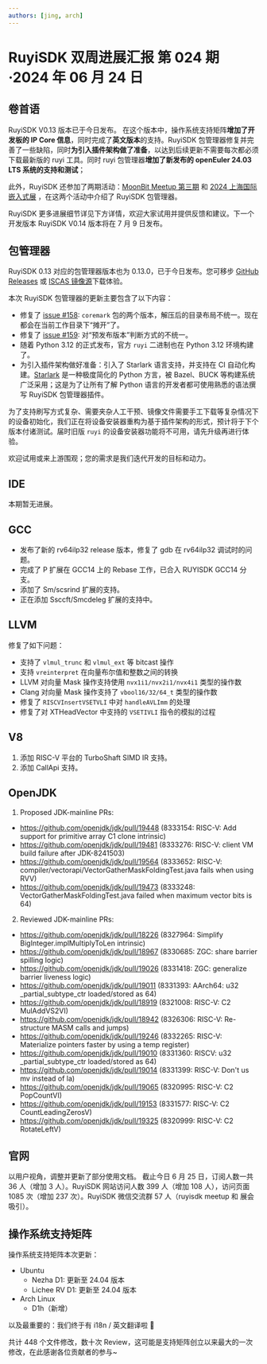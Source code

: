 ```yaml
---
authors: [jing, arch]
---
```


# RuyiSDK 双周进展汇报 第 024 期·2024 年 06 月 24 日

## 卷首语

RuyiSDK V0.13 版本已于今日发布。 在这个版本中，操作系统支持矩阵**增加了开发板的 IP Core 信息**，同时完成了**英文版本**的支持。RuyiSDK 包管理器修复并完善了一些缺陷，同时**为引入插件架构做了准备**，以达到后续更新不需要每次都必须下载最新版的 ruyi 工具。同时 ruyi 包管理器**增加了新发布的 openEuler 24.03 LTS 系统的支持和测试**；

此外，RuyiSDK 还参加了两期活动：[MoonBit Meetup 第三期](https://mp.weixin.qq.com/s/nA4fSeVAFk_whbjdC2tmig) 和 [2024 上海国际嵌入式展](https://mp.weixin.qq.com/s/4Kae99_wTPgQBPqJTwh9mg) ，在这两个活动中介绍了 RuyiSDK 包管理器。

RuyiSDK 更多进展细节详见下方详情，欢迎大家试用并提供反馈和建议。下一个开发版本 RuyiSDK V0.14 版本将在 7 月 9 日发布。

## 包管理器

RuyiSDK 0.13 对应的包管理器版本也为 0.13.0，已于今日发布。您可移步
[GitHub Releases][ruyi-0.13.0-gh] 或 [ISCAS 镜像源][ruyi-0.13.0-iscas]下载体验。

本次 RuyiSDK 包管理器的更新主要包含了以下内容：

- 修复了 [issue #158](https://github.com/ruyisdk/ruyi/issues/158): `coremark` 包的两个版本，解压后的目录布局不统一。现在都会在当前工作目录下“摊开”了。
- 修复了 [issue #159](https://github.com/ruyisdk/ruyi/issues/159): 对“预发布版本”判断方式的不统一。
- 随着 Python 3.12 的正式发布，官方 `ruyi` 二进制也在 Python 3.12 环境构建了。
- 为引入插件架构做好准备：引入了 Starlark 语言支持，并支持在 CI 自动化构建。[Starlark][Starlark]
  是一种极度简化的 Python 方言，被 Bazel、BUCK 等构建系统广泛采用；这是为了让所有了解
  Python 语言的开发者都可使用熟悉的语法撰写 RuyiSDK 包管理器插件。

为了支持刷写方式复杂、需要夹杂人工干预、镜像文件需要手工下载等复杂情况下的设备初始化，我们正在将设备安装器重构为基于插件架构的形式，预计将于下个版本付诸测试。届时旧版
`ruyi` 的设备安装器功能将不可用，请先升级再进行体验。

欢迎试用或来上游围观；您的需求是我们迭代开发的目标和动力。

## IDE

本期暂无进展。

## GCC

- 发布了新的 rv64ilp32 release 版本，修复了 gdb 在 rv64ilp32 调试时的问题。
- 完成了 P 扩展在 GCC14 上的 Rebase 工作，已合入 RUYISDK GCC14 分支。
- 添加了 Sm/scsrind 扩展的支持。
- 正在添加 Ssccft/Smcdeleg 扩展的支持中。

## LLVM

修复了如下问题：

- 支持了 `vlmul_trunc` 和 `vlmul_ext` 等 bitcast 操作
- 支持 `vreinterpret` 在向量布尔值和整数之间的转换
- LLVM 对向量 Mask 操作支持使用 `nvx1i1/nvx2i1/nvx4i1` 类型的操作数
- Clang 对向量 Mask 操作支持了 `vbool16/32/64_t` 类型的操作数
- 修复了 `RISCVInsertVSETVLI` 中对 `handleAVLImm` 的处理
- 修复了对 XTHeadVector 中支持的 `VSETIVLI` 指令的模拟的过程

## V8

1. 添加 RISC-V 平台的 TurboShaft SIMD IR 支持。
2. 添加 CallApi 支持。

## OpenJDK

1. Proposed JDK-mainline PRs:

- https://github.com/openjdk/jdk/pull/19448 (8333154: RISC-V: Add support for primitive array C1 clone intrinsic)
- https://github.com/openjdk/jdk/pull/19481 (8333276: RISC-V: client VM build failure after JDK-8241503)
- https://github.com/openjdk/jdk/pull/19564 (8333652: RISC-V: compiler/vectorapi/VectorGatherMaskFoldingTest.java fails when using RVV)
- https://github.com/openjdk/jdk/pull/19473 (8333248: VectorGatherMaskFoldingTest.java failed when maximum vector bits is 64)

2. Reviewed JDK-mainline PRs:

- https://github.com/openjdk/jdk/pull/18226 (8327964: Simplify BigInteger.implMultiplyToLen intrinsic)
- https://github.com/openjdk/jdk/pull/18967 (8330685: ZGC: share barrier spilling logic)
- https://github.com/openjdk/jdk/pull/19026 (8331418: ZGC: generalize barrier liveness logic)
- https://github.com/openjdk/jdk/pull/19011 (8331393: AArch64: u32 \_partial_subtype_ctr loaded/stored as 64)
- https://github.com/openjdk/jdk/pull/18919 (8321008: RISC-V: C2 MulAddVS2VI)
- https://github.com/openjdk/jdk/pull/18942 (8326306: RISC-V: Re-structure MASM calls and jumps)
- https://github.com/openjdk/jdk/pull/19246 (8332265: RISC-V: Materialize pointers faster by using a temp register)
- https://github.com/openjdk/jdk/pull/19010 (8331360: RISCV: u32 \_partial_subtype_ctr loaded/stored as 64)
- https://github.com/openjdk/jdk/pull/19014 (8331399: RISC-V: Don't us mv instead of la)
- https://github.com/openjdk/jdk/pull/19065 (8320995: RISC-V: C2 PopCountVI)
- https://github.com/openjdk/jdk/pull/19153 (8331577: RISC-V: C2 CountLeadingZerosV)
- https://github.com/openjdk/jdk/pull/19325 (8320999: RISC-V: C2 RotateLeftV)

## 官网

以用户视角，调整并更新了部分使用文档。
截止今日 6 月 25 日，订阅人数一共 36 人（增加 3 人）。RuyiSDK 网站访问人数 399 人（增加 108 人），访问页面 1085 次（增加 237 次）。RuyiSDK 微信交流群 57 人（ruyisdk meetup 和 展会吸引）。

## 操作系统支持矩阵

操作系统支持矩阵本次更新：

- Ubuntu
  - Nezha D1: 更新至 24.04 版本
  - Lichee RV D1: 更新至 24.04 版本
- Arch Linux
  - D1h（新增）

以及最重要的：我们终于有 i18n / 英文翻译啦 🎉

共计 448 个文件修改，数十次 Review，这可能是支持矩阵创立以来最大的一次修改，在此感谢各位贡献者的参与~

[ruyi-0.13.0-gh]: https://github.com/ruyisdk/ruyi/releases/tag/0.13.0
[ruyi-0.13.0-iscas]: https://mirror.iscas.ac.cn/ruyisdk/ruyi/releases/0.13.0/
[Starlark]: https://github.com/bazelbuild/starlark

